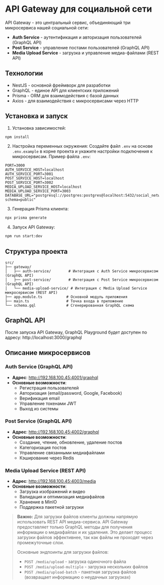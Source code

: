 # API Gateway для социальной сети

API Gateway - это центральный сервис, объединяющий три микросервиса нашей социальной сети:

- **Auth Service** - аутентификация и авторизация пользователей (GraphQL API)
- **Post Service** - управление постами пользователей (GraphQL API)
- **Media Upload Service** - загрузка и управление медиа-файлами (REST API)

## Технологии

- NestJS - основной фреймворк для разработки
- GraphQL - единое API для клиентских приложений
- Prisma - ORM для взаимодействия с базой данных
- Axios - для взаимодействия с микросервисами через HTTP

## Установка и запуск

1. Установка зависимостей:

```bash
npm install
```

2. Настройка переменных окружения:
   Создайте файл `.env` на основе `.env.example` в корне проекта и укажите настройки подключения к микросервисам.
   Пример файла `.env`:

```
PORT=3000
AUTH_SERVICE_HOST=localhost
AUTH_SERVICE_PORT=3001
POST_SERVICE_HOST=localhost
POST_SERVICE_PORT=3002
MEDIA_UPLOAD_SERVICE_HOST=localhost
MEDIA_UPLOAD_SERVICE_PORT=3003
DATABASE_URL="postgresql://postgres:postgres@localhost:5432/social_network?schema=public"
```

3. Генерация Prisma клиента:

```bash
npx prisma generate
```

4. Запуск API Gateway:

```bash
npm run start:dev
```

## Структура проекта

```
src/
├── gateway/
│   ├── auth-service/        # Интеграция с Auth Service микросервисом (GraphQL API)
│   ├── post-service/        # Интеграция с Post Service микросервисом (GraphQL API)
│   └── media-upload-service/ # Интеграция с Media Upload Service микросервисом (REST API)
├── app.module.ts           # Основной модуль приложения
├── main.ts                 # Точка входа в приложение
└── schema.gql              # Сгенерированная GraphQL схема
```

## GraphQL API

После запуска API Gateway, GraphQL Playground будет доступен по адресу: http://localhost:3000/graphql

## Описание микросервисов

### Auth Service (GraphQL API)

- **Адрес**: http://192.168.100.45:4001/graphql
- **Основные возможности**:
  - Регистрация пользователей
  - Авторизация (email/password, Google, Facebook)
  - Верификация email
  - Управление токенами JWT
  - Выход из системы

### Post Service (GraphQL API)

- **Адрес**: http://192.168.100.45:4002/graphql
- **Основные возможности**:
  - Создание, чтение, обновление, удаление постов
  - Категоризация постов
  - Управление связанными медиафайлами
  - Кэширование через Redis

### Media Upload Service (REST API)

- **Адрес**: http://192.168.100.45:4003/media
- **Основные возможности**:
  - Загрузка изображений и видео
  - Валидация и оптимизация медиафайлов
  - Хранение в MinIO
  - Поддержка пакетной загрузки

> **Важно:** Для загрузки файлов клиенты должны напрямую использовать REST API медиа-сервиса. API Gateway предоставляет только GraphQL методы для получения информации о медиафайлах и их удаления. Это делает процесс загрузки файлов эффективнее, так как файлы не проходят через промежуточные слои.
>
> Основные эндпоинты для загрузки файлов:
>
> - `POST /media/upload` - загрузка одиночного файла
> - `POST /media/upload-multiple` - загрузка нескольких файлов
> - `POST /media/upload-batch` - пакетная загрузка файлов (возвращает информацию о неудачных загрузках)
